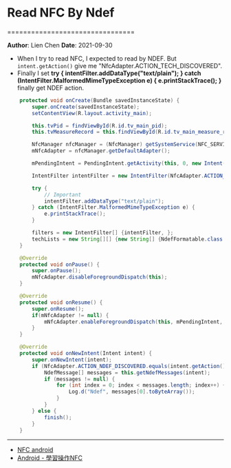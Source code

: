 # Read NFC By Ndef
================================

**Author**: Lien Chen  **Date**: 2021-09-30

* When I try to read NFC, I expected to read by NDEF. But `intent.getAction()` give me "NfcAdapter.ACTION_TECH_DISCOVERED".
* Finally I set **try { intentFilter.addDataType("text/plain"); } catch (IntentFilter.MalformedMimeTypeException e) { e.printStackTrace(); }** finally get NDEF action.

```java
    protected void onCreate(Bundle savedInstanceState) {
        super.onCreate(savedInstanceState);
        setContentView(R.layout.activity_main);

        this.tvPid = findViewById(R.id.tv_main_pid);
        this.tvMeasureRecord = this.findViewById(R.id.tv_main_measure_record);

        NfcManager nfcManager = (NfcManager) getSystemService(NFC_SERVICE);
        mNfcAdapter = nfcManager.getDefaultAdapter();

        mPendingIntent = PendingIntent.getActivity(this, 0, new Intent(this, getClass()).addFlags(Intent.FLAG_ACTIVITY_SINGLE_TOP), 0);

        IntentFilter intentFilter = new IntentFilter(NfcAdapter.ACTION_NDEF_DISCOVERED);

        try {
            // Important
            intentFilter.addDataType("text/plain");
        } catch (IntentFilter.MalformedMimeTypeException e) {
            e.printStackTrace();
        }

        filters = new IntentFilter[] {intentFilter, };
        techLists = new String[][] {new String[] {NdefFormatable.class.getName()}, new String[] {Ndef.class.getName()}};
    }

    @Override
    protected void onPause() {
        super.onPause();
        mNfcAdapter.disableForegroundDispatch(this);
    }

    @Override
    protected void onResume() {
        super.onResume();
        if(mNfcAdapter != null) {
            mNfcAdapter.enableForegroundDispatch(this, mPendingIntent, filters, techLists);
        }
    }

    @Override
    protected void onNewIntent(Intent intent) {
        super.onNewIntent(intent);
        if (NfcAdapter.ACTION_NDEF_DISCOVERED.equals(intent.getAction())) {
            NdefMessage[] messages = this.getNdefMessages(intent);
            if (messages != null) {
                for (int index = 0; index < messages.length; index++) {
                    Log.d("Ndef", messages[0].toByteArray());
                }
            }
        } else {
            finish();
        }
    }
```

---

* [NFC android](https://developer.android.com/guide/topics/connectivity/nfc/advanced-nfc)
* [Android - 學習操作NFC](https://dotblogs.com.tw/pou/2013/06/05/105285)
